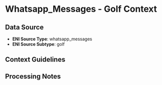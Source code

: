 # Whatsapp_Messages - Golf Context

## Data Source
- **ENI Source Type**: whatsapp_messages
- **ENI Source Subtype**: golf

## Context Guidelines

<!-- Add your context guidelines here -->

## Processing Notes

<!-- Add any specific processing notes for this data type -->
